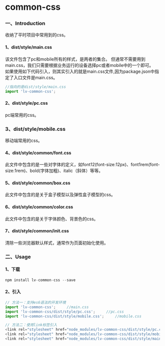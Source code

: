 # common-css
### 一、Introduction
收纳了平时项目中常用到的css。<br>
#### 1、dist/style/main.css
该文件包含了pc和mobile所有的样式，是两者的集合。
但通常不需要用到main.css，我们只需要根据业务运行的设备选择pc或者mobile中的一个即可。<br>
如果使用如下代码引入，则其实引入的就是main.css文件,因为package.json中指定了入口文件是main.css。

```javascript
//指向的是dist/style/main.css
import 'lv-common-css';
```

#### 2、dist/style/pc.css
pc端常用的css。
### 3、dist/style/mobile.css
移动端常用的css。

#### 4、dist/style/common/font.css
此文件中包含的是一些对字体的定义，如font12(font-size:12px)、font1rem(font-size:1rem)、bold(字体加粗)、italic（斜体）等等。

#### 5、dist/style/common/box.css
此文件中包含的是关于盒子模型以及弹性盒子模型的css。

#### 6、dist/style/common/color.css
此文件中包含的是关于字体颜色、背景色的css。

#### 7、dist/style/common/init.css
清除一些浏览器默认样式，通常作为页面初始化使用。

### 二、Usage

#### 1、下载
```javascript
npm install lv-common-css --save
```

#### 2、引入

````javascript
// 方法一：支持es6语法的开发环境
import 'lv-common-css';     //main.css
import 'lv-common-css/dist/style/pc.css';     //pc.css
import 'lv-common-css/dist/style/mobile.css';     //mobile.css

// 方法二：使用link标签引入
<link rel="stylesheet" href="node_modules/lv-common-css/dist/style/pc.css">
<link rel="stylesheet" href="node_modules/lv-common-css/dist/style/mobile.css">
<link rel="stylesheet" href="node_modules/lv-common-css/dist/style/main.css">   //基本用不到

````
